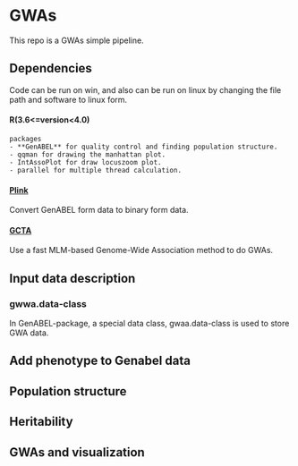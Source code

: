 # GWAs
This repo is a GWAs simple pipeline.

## Dependencies
Code can be run on win, and also can be run on linux by changing the file path and software to linux form.
#### R(3.6<=version<4.0)
    packages
    - **GenABEL** for quality control and finding population structure.
    - qqman for drawing the manhattan plot.
    - IntAssoPlot for draw locuszoom plot.
    - parallel for multiple thread calculation.
#### [Plink](https://www.cog-genomics.org/plink/)
Convert GenABEL form data to binary form data.
#### [GCTA](https://yanglab.westlake.edu.cn/software/gcta/#fastGWA)
Use a fast MLM-based Genome-Wide Association method to do GWAs.

## Input data description
### gwwa.data-class
In GenABEL-package, a special data class, gwaa.data-class is used to store GWA data.

## Add phenotype to Genabel data

## Population structure

## Heritability

## GWAs and visualization
